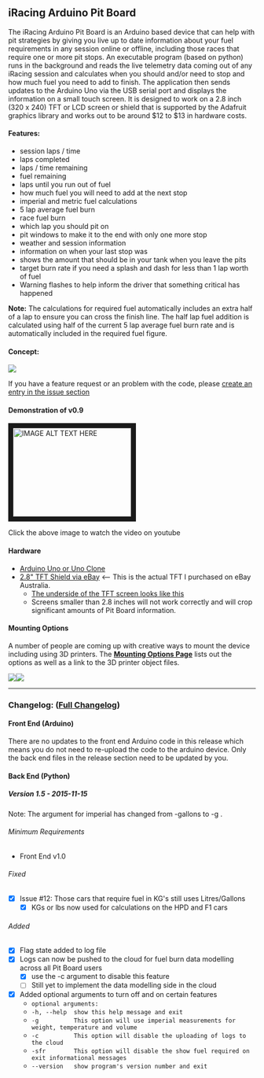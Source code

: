## iRacing Arduino Pit Board

The iRacing Arduino Pit Board is an Arduino based device that can help with pit strategies by giving you live up to date information about your fuel requirements in any session online or offline, including those races that require one or more pit stops. An executable program (based on python) runs in the background and reads the live telemetry data coming out of any iRacing session and calculates when you should and/or need to stop and how much fuel you need to add to finish. The application then sends updates to the Arduino Uno via the USB serial port and displays the information on a small touch screen. It is designed to work on a 2.8 inch (320 x 240) TFT or LCD screen or shield that is supported by the Adafruit graphics library and works out to be around $12 to $13 in hardware costs.

#### Features:
* session laps / time
* laps completed
* laps / time remaining 
* fuel remaining
* laps until you run out of fuel
* how much fuel you will need to add at the next stop
* imperial and metric fuel calculations
* 5 lap average fuel burn
* race fuel burn
* which lap you should pit on
* pit windows to make it to the end with only one more stop
* weather and session information
* information on when your last stop was
* shows the amount that should be in your tank when you leave the pits
* target burn rate if you need a splash and dash for less than 1 lap worth of fuel
* Warning flashes to help inform the driver that something critical has happened

**Note:** The calculations for required fuel automatically includes an extra half of a lap to ensure you can cross the finish line. The half lap fuel addition is calculated using half of the current 5 lap average fuel burn rate and is automatically included in the required fuel figure.

#### Concept: 
<img src="http://i.imgur.com/MtPBUsV.png">

If you have a feature request or an problem with the code, please [create an entry in the issue section](https://github.com/Grimzentide/iRacing-Arduino-Pit-Board/issues)

#### Demonstration of v0.9

<a href="http://www.youtube.com/watch?feature=player_embedded&v=jrubmpEYgn8
" target="_blank"><img src="http://img.youtube.com/vi/jrubmpEYgn8/0.jpg" 
alt="IMAGE ALT TEXT HERE" width="240" height="180" border="10" /></a>

Click the above image to watch the video on youtube

#### Hardware
* [Arduino Uno or Uno Clone](https://www.arduino.cc/en/Main/arduinoBoardUno)
* [2.8" TFT Shield via eBay](http://www.ebay.com.au/itm/381238351575?_trksid=p2060353.m2749.l2648&ssPageName=STRK%3AMEBIDX%3AIT) <-- This is the actual TFT I purchased on eBay Australia.
  * [The underside of the TFT screen looks like this](http://i.imgur.com/zYKCSf8.jpg)
  * Screens smaller than 2.8 inches will not work correctly and will crop significant amounts of Pit Board information.

#### Mounting Options
A number of people are coming up with creative ways to mount the device including using 3D printers. The [**Mounting Options Page**](https://github.com/Grimzentide/iRacing-Arduino-Pit-Board/blob/master/Mounting%20Options.md) lists out the options as well as a link to the 3D printer object files.

![](http://i1201.photobucket.com/albums/bb350/jdrobbie41/24081267-400a-43a6-a625-b680936a3782_zpsetkzyjey.jpg)![](http://i.imgur.com/HT7e6C7m.jpg)
___

### Changelog: ([Full Changelog](https://github.com/Grimzentide/iRacing-Arduino-Pit-Board/blob/master/Changelog.md))

#### Front End (Arduino)

There are no updates to the front end Arduino code in this release which means you do not need to re-upload the code to the arduino device.  Only the back end files in the release section need to be updated by you.

#### Back End (Python)
##### Version 1.5 - 2015-11-15

Note: The argument for imperial has changed from -gallons to -g . 

###### Minimum Requirements
- Front End v1.0

###### Fixed 
- [x] Issue #12: Those cars that require fuel in KG's still uses Litres/Gallons
  - [x] KGs or lbs now used for calculations on the HPD and F1 cars

###### Added   
- [x] Flag state added to log file
- [x] Logs can now be pushed to the cloud for fuel burn data modelling across all Pit Board users
  - [x] use the -c argument to disable this feature
  - [ ] Still yet to implement the data modelling side in the cloud
- [x] Added optional arguments to turn off and on certain features
  - `optional arguments:`
  - `-h, --help  show this help message and exit`
  - `-g          This option will use imperial measurements for weight, temperature and volume`
  - `-c          This option will disable the uploading of logs to the cloud`
  - `-sfr        This option will disable the show fuel required on exit informational messages`
  - `--version   show program's version number and exit`
